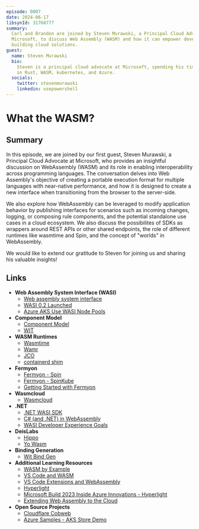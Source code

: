 ```yaml
---
episode: 0007
date: 2024-06-17
libsynId: 31768777
summary:
  Carl and Brandon are joined by Steven Murawski, a Principal Cloud Advocate at
  Microsoft, to discuss Web Assembly (WASM) and how it can empower developers
  building cloud solutions.
guest:
  name: Steven Murawski
  bio:
    Steven is a principal cloud advocate at Microsoft, spending his time working
    in Rust, WASM, kubernetes, and Azure.
  socials:
    twitter: stevenmurawski
    linkedin: usepowershell
---
```


# What the WASM?

## Summary

In this episode, we are joined by our first guest, Steven Murawski, a Principal
Cloud Advocate at Microsoft, who provides an insightful discussion on
WebAssembly (WASM) and its role in enabling interoperability across programming
languages. The conversation delves into Web Assembly's objective of creating a
portable execution format for multiple languages with near-native performance,
and how it is designed to create a new interface when transitioning from the
browser to the server-side.

We also explore how WebAssembly can be leveraged to modify application behavior
by publishing interfaces for scenarios such as incoming changes, logging, or
composing rule components, and the potential standalone use cases in a cloud
ecosystem. We also discuss the possibilites of SDKs as wrappers around REST APIs
or other shared endpoints, the role of different runtimes like wasmtime and
Spin, and the concept of "worlds" in WebAssembly.

We would like to extend our gratitude to Steven for joining us and sharing his
valuable insights!

## Links

- **Web Assembly System Interface (WASI)**
  - [Web assembly system interface](https://wasi.dev/)
  - [WASI 0.2 Launched](https://bytecodealliance.org/articles/WASI-0.2)
  - [Azure AKS Use WASI Node Pools](https://learn.microsoft.com/en-us/azure/aks/use-wasi-node-pools)
- **Component Model**
  - [Component Model](https://component-model.bytecodealliance.org/)
  - [WIT](https://github.com/WebAssembly/component-model/blob/main/design/mvp/WIT.md)
- **WASM Runtimes**
  - [Wasmtime](https://wasmtime.dev/)
  - [Wamr](https://bytecodealliance.github.io/wamr.dev/)
  - [JCO](https://bytecodealliance.org/articles/jco-1.0)
  - [containerd shim](https://github.com/deislabs/containerd-wasm-shims)
- **Fermyon**
  - [Fermyon - Spin](https://www.fermyon.com/blog/introducing-spin)
  - [Fermyon - SpinKube](https://www.fermyon.com/blog/introducing-spinkube-fermyon-platform-for-k8s)
  - [Getting Started with Fermyon](https://www.fermyon.com/spin)
- **Wasmcloud**
  - [Wasmcloud](https://wasmcloud.com/)
- **.NET**
  - [.NET WASI SDK](https://github.com/dotnet/dotnet-wasi-sdk)
  - [C# (and .NET) in WebAssembly](https://developer.fermyon.com/wasm-languages/c-sharp)
  - [WASI Developer Experience Goals](https://github.com/dotnet/runtime/issues/96419)
- **DeisLabs**
  - [Hippo](https://github.com/deislabs/hippo)
  - [Yo Wasm](https://github.com/deislabs/yo-wasm/blob/main/LICENSE)
- **Binding Generation**
  - [Wit Bind Gen](https://github.com/bytecodealliance/wit-bindgen)
- **Additional Learning Resources**
  - [WASM by Example](https://wasmbyexample.dev/home.en-us.html)
  - [VS Code and WASM](https://code.visualstudio.com/blogs/2024/05/08/wasm)
  - [VS Code Extensions and WebAssembly](https://code.visualstudio.com/blogs/2024/05/08/wasm)
  - [Hyperlight](https://arschles.com/blog/hyperlight-overview-1/)
  - [Microsoft Build 2023 Inside Azure Innovations - Hyperlight](https://www.youtube.com/watch?v=Tz2SOjKZwVA)
  - [Extending Web Assembly to the Cloud](https://devblogs.microsoft.com/dotnet/extending-web-assembly-to-the-cloud/)
- **Open Source Projects**
  - [Cloudflare Cobweb](https://github.com/cloudflare/cobweb)
  - [Azure Samples - AKS Store Demo](https://github.com/Azure-Samples/aks-store-demo)
